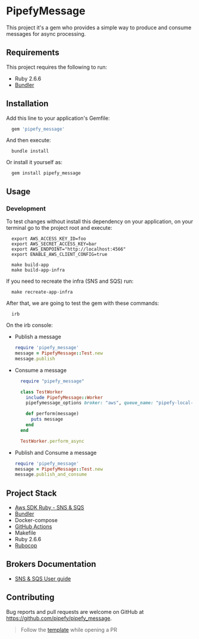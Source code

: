 # PipefyMessage

This project it's a gem who provides a simple way to produce and consume messages for async processing.

## Requirements

This project requires the following to run:

- Ruby 2.6.6
- [Bundler](https://bundler.io/)

## Installation

Add this line to your application's Gemfile:

```ruby
  gem 'pipefy_message'
```

And then execute:

```console
  bundle install
```

Or install it yourself as:

```console
  gem install pipefy_message
```

## Usage

### Development

To test changes without install this dependency on your application, on your terminal go to the project root and execute:
    
```console
  export AWS_ACCESS_KEY_ID=foo
  export AWS_SECRET_ACCESS_KEY=bar
  export AWS_ENDPOINT="http://localhost:4566"
  export ENABLE_AWS_CLIENT_CONFIG=true
  
  make build-app
  make build-app-infra
```

If you need to recreate the infra (SNS and SQS) run:

```console
  make recreate-app-infra
```

After that, we are going to test the gem with these commands:

```console
  irb
```

On the irb console:

* Publish a message
    ```ruby
    require 'pipefy_message'
    message = PipefyMessage::Test.new
    message.publish
    ```

* Consume a message
    ```ruby
      require "pipefy_message"

      class TestWorker
        include PipefyMessage::Worker
        pipefymessage_options broker: "aws", queue_name: "pipefy-local-queue"

        def perform(message)
          puts message
        end
      end

      TestWorker.perform_async
    ```

    

* Publish and Consume a message
    ```ruby
    require 'pipefy_message'
    message = PipefyMessage::Test.new
    message.publish_and_consume
    ```

## Project Stack

- [Aws SDK Ruby - SNS & SQS](https://github.com/aws/aws-sdk-ruby)
- [Bundler](https://bundler.io/)
- Docker-compose
- [GitHub Actions](https://docs.github.com/en/actions)
- Makefile
- Ruby 2.6.6
- [Rubocop](https://github.com/rubocop/rubocop)

## Brokers Documentation

* [SNS & SQS User guide](https://github.com/pipefy/pipefy_message/tree/main/lib/pipefy_message/broker/aws/README.md)

## Contributing

Bug reports and pull requests are welcome on GitHub at https://github.com/pipefy/pipefy_message.

> Follow the [template](https://github.com/pipefy/pipefy_message/blob/main/.github/pull_request_template.md) while opening a PR

